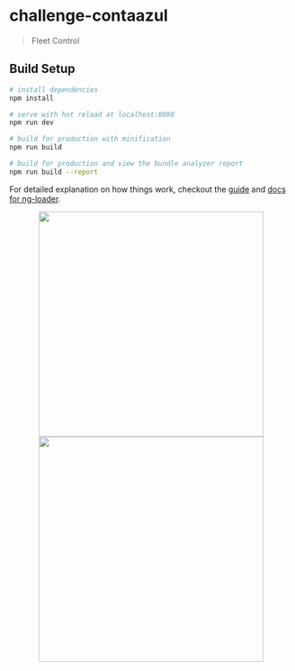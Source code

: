 # challenge-contaazul

> Fleet Control

## Build Setup

``` bash
# install dependencies
npm install

# serve with hot reload at localhost:8080
npm run dev

# build for production with minification
npm run build

# build for production and view the bundle analyzer report
npm run build --report
```

For detailed explanation on how things work, checkout the [guide](https://github.com/projecao/ng-webpack-template) and [docs for ng-loader](https://github.com/owen-it/ng-loader).

<p align="center">
    <img width="400" src="https://raw.githubusercontent.com/anteriovieira/challenge-contaazul/master/static/image/phone-1.gif">
    <img width="400" src="https://raw.githubusercontent.com/anteriovieira/challenge-contaazul/master/static/image/phone-2.gif">
</p>
